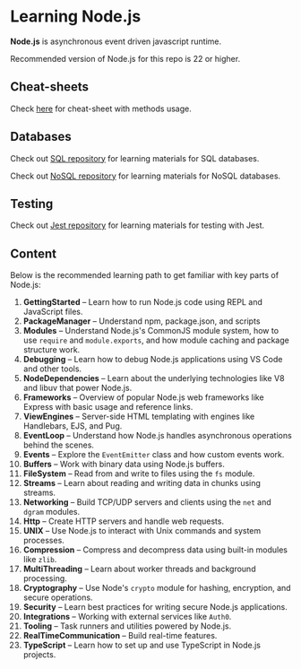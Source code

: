 # Learning Node.js

**Node.js** is asynchronous event driven javascript runtime.

Recommended version of Node.js for this repo is 22 or higher.

## Cheat-sheets

Check [here](https://github.com/LeCoupa/awesome-cheatsheets) for cheat-sheet with methods usage.

## Databases

Check out [SQL repository](https://github.com/BZIvanov/Learning-SQL) for learning materials for SQL databases.

Check out [NoSQL repository](https://github.com/BZIvanov/Learning-NoSQL) for learning materials for NoSQL databases.

## Testing

Check out [Jest repository](https://github.com/BZIvanov/Learning-Jest) for learning materials for testing with Jest.

## Content

Below is the recommended learning path to get familiar with key parts of Node.js:

1. **GettingStarted** – Learn how to run Node.js code using REPL and JavaScript files.
2. **PackageManager** – Understand npm, package.json, and scripts
3. **Modules** – Understand Node.js's CommonJS module system, how to use `require` and `module.exports`, and how module caching and package structure work.
4. **Debugging** – Learn how to debug Node.js applications using VS Code and other tools.
5. **NodeDependencies** – Learn about the underlying technologies like V8 and libuv that power Node.js.
6. **Frameworks** – Overview of popular Node.js web frameworks like Express with basic usage and reference links.
7. **ViewEngines** – Server-side HTML templating with engines like Handlebars, EJS, and Pug.
8. **EventLoop** – Understand how Node.js handles asynchronous operations behind the scenes.
9. **Events** – Explore the `EventEmitter` class and how custom events work.
10. **Buffers** – Work with binary data using Node.js buffers.
11. **FileSystem** – Read from and write to files using the `fs` module.
12. **Streams** – Learn about reading and writing data in chunks using streams.
13. **Networking** – Build TCP/UDP servers and clients using the `net` and `dgram` modules.
14. **Http** – Create HTTP servers and handle web requests.
15. **UNIX** – Use Node.js to interact with Unix commands and system processes.
16. **Compression** – Compress and decompress data using built-in modules like `zlib`.
17. **MultiThreading** – Learn about worker threads and background processing.
18. **Cryptography** – Use Node's `crypto` module for hashing, encryption, and secure operations.
19. **Security** – Learn best practices for writing secure Node.js applications.
20. **Integrations** – Working with external services like `Auth0`.
21. **Tooling** – Task runners and utilities powered by Node.js.
22. **RealTimeCommunication** – Build real-time features.
23. **TypeScript** – Learn how to set up and use TypeScript in Node.js projects.
